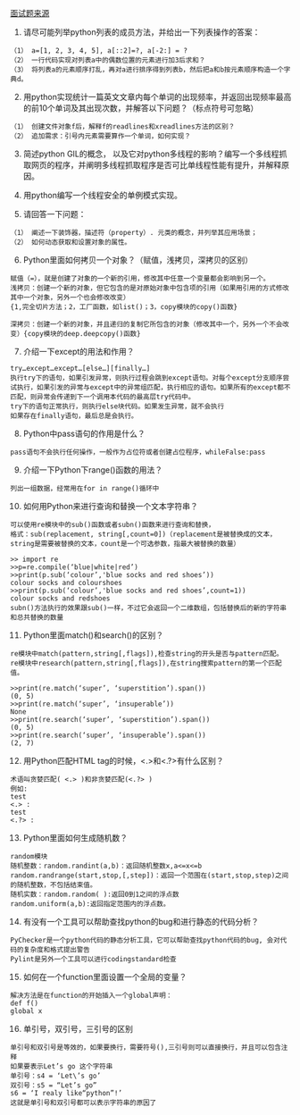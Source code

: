 [面试题来源](https://yq.aliyun.com/articles/555129?spm=a2c6h.12873639.0.0.448c10c4Rmly19)

1. 请尽可能列举python列表的成员方法，并给出一下列表操作的答案：
```text
（1） a=[1, 2, 3, 4, 5], a[::2]=?, a[-2:] = ?
（2） 一行代码实现对列表a中的偶数位置的元素进行加3后求和？
（3） 将列表a的元素顺序打乱，再对a进行排序得到列表b，然后把a和b按元素顺序构造一个字典d。
```

2. 用python实现统计一篇英文文章内每个单词的出现频率，并返回出现频率最高的前10个单词及其出现次数，并解答以下问题？（标点符号可忽略）
```text
（1） 创建文件对象f后，解释f的readlines和xreadlines方法的区别？
（2） 追加需求：引号内元素需要算作一个单词，如何实现？
```

3. 简述python GIL的概念， 以及它对python多线程的影响？编写一个多线程抓取网页的程序，并阐明多线程抓取程序是否可比单线程性能有提升，并解释原因。

4. 用python编写一个线程安全的单例模式实现。

5. 请回答一下问题：
```text
（1） 阐述一下装饰器，描述符（property）. 元类的概念，并列举其应用场景；
（2） 如何动态获取和设置对象的属性。
```

6. Python里面如何拷贝一个对象？（赋值，浅拷贝，深拷贝的区别）
```text
赋值（=），就是创建了对象的一个新的引用，修改其中任意一个变量都会影响到另一个。
浅拷贝：创建一个新的对象，但它包含的是对原始对象中包含项的引用（如果用引用的方式修改其中一个对象，另外一个也会修改改变）
{1,完全切片方法；2，工厂函数，如list()；3，copy模块的copy()函数}

深拷贝：创建一个新的对象，并且递归的复制它所包含的对象（修改其中一个，另外一个不会改变）{copy模块的deep.deepcopy()函数}
```

7. 介绍一下except的用法和作用？
```text
try…except…except…[else…][finally…]
执行try下的语句，如果引发异常，则执行过程会跳到except语句。对每个except分支顺序尝试执行，如果引发的异常与except中的异常组匹配，执行相应的语句。如果所有的except都不匹配，则异常会传递到下一个调用本代码的最高层try代码中。
try下的语句正常执行，则执行else块代码。如果发生异常，就不会执行
如果存在finally语句，最后总是会执行。
```
8. Python中pass语句的作用是什么？
```text
pass语句不会执行任何操作，一般作为占位符或者创建占位程序，whileFalse:pass
```

9. 介绍一下Python下range()函数的用法？
```text
列出一组数据，经常用在for in range()循环中
```

10. 如何用Python来进行查询和替换一个文本字符串？
```text
可以使用re模块中的sub()函数或者subn()函数来进行查询和替换，
格式：sub(replacement, string[,count=0])（replacement是被替换成的文本，string是需要被替换的文本，count是一个可选参数，指最大被替换的数量）

>> import re
>>p=re.compile(‘blue|white|red’)
>>print(p.sub(‘colour’,'blue socks and red shoes’))
colour socks and colourshoes
>>print(p.sub(‘colour’,'blue socks and red shoes’,count=1))
colour socks and redshoes
subn()方法执行的效果跟sub()一样，不过它会返回一个二维数组，包括替换后的新的字符串和总共替换的数量
```

11. Python里面match()和search()的区别？
```text
re模块中match(pattern,string[,flags]),检查string的开头是否与pattern匹配。
re模块中research(pattern,string[,flags]),在string搜索pattern的第一个匹配值。

>>print(re.match(‘super’, ‘superstition’).span())
(0, 5)
>>print(re.match(‘super’, ‘insuperable’))
None
>>print(re.search(‘super’, ‘superstition’).span())
(0, 5)
>>print(re.search(‘super’, ‘insuperable’).span())
(2, 7)
```

12. 用Python匹配HTML tag的时候，<.>和<.?>有什么区别？
```text
术语叫贪婪匹配( <.> )和非贪婪匹配(<.?> )
例如:
test
<.> :
test
<.?> :
```

13. Python里面如何生成随机数？
```text
random模块
随机整数：random.randint(a,b)：返回随机整数x,a<=x<=b
random.randrange(start,stop,[,step])：返回一个范围在(start,stop,step)之间的随机整数，不包括结束值。
随机实数：random.random( ):返回0到1之间的浮点数
random.uniform(a,b):返回指定范围内的浮点数。
```

14. 有没有一个工具可以帮助查找python的bug和进行静态的代码分析？
```text
PyChecker是一个python代码的静态分析工具，它可以帮助查找python代码的bug, 会对代码的复杂度和格式提出警告
Pylint是另外一个工具可以进行codingstandard检查
```
15. 如何在一个function里面设置一个全局的变量？
```text
解决方法是在function的开始插入一个global声明：
def f()
global x
```
16. 单引号，双引号，三引号的区别
```text
单引号和双引号是等效的，如果要换行，需要符号(),三引号则可以直接换行，并且可以包含注释
如果要表示Let’s go 这个字符串
单引号：s4 = ‘Let\’s go’
双引号：s5 = “Let’s go”
s6 = ‘I realy like“python”!’
这就是单引号和双引号都可以表示字符串的原因了
```
